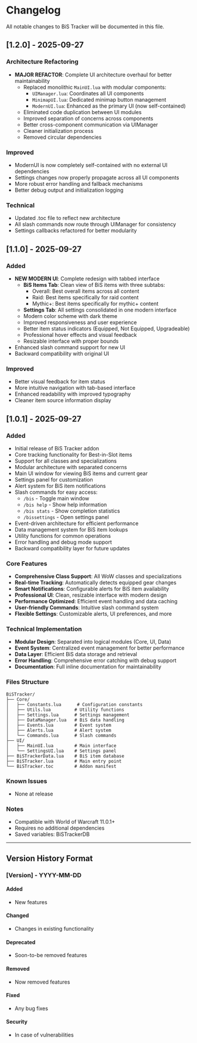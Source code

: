 # Changelog

All notable changes to BiS Tracker will be documented in this file.

## [1.2.0] - 2025-09-27

### Architecture Refactoring
- **MAJOR REFACTOR**: Complete UI architecture overhaul for better maintainability
  - Replaced monolithic `MainUI.lua` with modular components:
    - `UIManager.lua`: Coordinates all UI components
    - `MinimapUI.lua`: Dedicated minimap button management
    - `ModernUI.lua`: Enhanced as the primary UI (now self-contained)
  - Eliminated code duplication between UI modules
  - Improved separation of concerns across components
  - Better cross-component communication via UIManager
  - Cleaner initialization process
  - Removed circular dependencies

### Improved
- ModernUI is now completely self-contained with no external UI dependencies
- Settings changes now properly propagate across all UI components
- More robust error handling and fallback mechanisms
- Better debug output and initialization logging

### Technical
- Updated .toc file to reflect new architecture
- All slash commands now route through UIManager for consistency
- Settings callbacks refactored for better modularity

## [1.1.0] - 2025-09-27

### Added
- **NEW MODERN UI**: Complete redesign with tabbed interface
  - **BiS Items Tab**: Clean view of BiS items with three subtabs:
    - Overall: Best overall items across all content
    - Raid: Best items specifically for raid content
    - Mythic+: Best items specifically for mythic+ content
  - **Settings Tab**: All settings consolidated in one modern interface
  - Modern color scheme with dark theme
  - Improved responsiveness and user experience
  - Better item status indicators (Equipped, Not Equipped, Upgradeable)
  - Professional hover effects and visual feedback
  - Resizable interface with proper bounds
- Enhanced slash command support for new UI
- Backward compatibility with original UI

### Improved
- Better visual feedback for item status
- More intuitive navigation with tab-based interface
- Enhanced readability with improved typography
- Cleaner item source information display

## [1.0.1] - 2025-09-27

### Added
- Initial release of BiS Tracker addon
- Core tracking functionality for Best-in-Slot items
- Support for all classes and specializations
- Modular architecture with separated concerns
- Main UI window for viewing BiS items and current gear
- Settings panel for customization
- Alert system for BiS item notifications
- Slash commands for easy access:
  - `/bis` - Toggle main window
  - `/bis help` - Show help information
  - `/bis stats` - Show completion statistics
  - `/bissettings` - Open settings panel
- Event-driven architecture for efficient performance
- Data management system for BiS item lookups
- Utility functions for common operations
- Error handling and debug mode support
- Backward compatibility layer for future updates

### Core Features
- **Comprehensive Class Support**: All WoW classes and specializations
- **Real-time Tracking**: Automatically detects equipped gear changes
- **Smart Notifications**: Configurable alerts for BiS item availability
- **Professional UI**: Clean, resizable interface with modern design
- **Performance Optimized**: Efficient event handling and data caching
- **User-friendly Commands**: Intuitive slash command system
- **Flexible Settings**: Customizable alerts, UI preferences, and more

### Technical Implementation
- **Modular Design**: Separated into logical modules (Core, UI, Data)
- **Event System**: Centralized event management for better performance
- **Data Layer**: Efficient BiS data storage and retrieval
- **Error Handling**: Comprehensive error catching with debug support
- **Documentation**: Full inline documentation for maintainability

### Files Structure
```
BiSTracker/
├── Core/
│   ├── Constants.lua      # Configuration constants
│   ├── Utils.lua         # Utility functions
│   ├── Settings.lua      # Settings management
│   ├── DataManager.lua   # BiS data handling
│   ├── Events.lua        # Event system
│   ├── Alerts.lua        # Alert system
│   └── Commands.lua      # Slash commands
├── UI/
│   ├── MainUI.lua        # Main interface
│   └── SettingsUI.lua    # Settings panel
├── BiSTrackerData.lua    # BiS item database
├── BiSTracker.lua        # Main entry point
└── BiSTracker.toc        # Addon manifest
```

### Known Issues
- None at release

### Notes
- Compatible with World of Warcraft 11.0.1+
- Requires no additional dependencies
- Saved variables: BiSTrackerDB

---

## Version History Format

### [Version] - YYYY-MM-DD

#### Added
- New features

#### Changed
- Changes in existing functionality

#### Deprecated
- Soon-to-be removed features

#### Removed
- Now removed features

#### Fixed
- Any bug fixes

#### Security
- In case of vulnerabilities